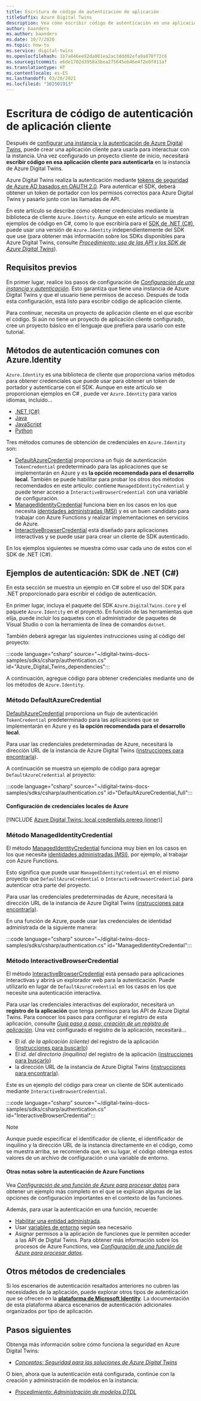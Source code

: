 ```yaml
---
title: Escritura de código de autenticación de aplicación
titleSuffix: Azure Digital Twins
description: Vea cómo escribir código de autenticación en una aplicación cliente
author: baanders
ms.author: baanders
ms.date: 10/7/2020
ms.topic: how-to
ms.service: digital-twins
ms.openlocfilehash: 1b7a846ee92da001ea2ac3ddd02efa9a870f72c6
ms.sourcegitcommit: e6de1702d3958a3bea275645eb46e4f2e0f011af
ms.translationtype: HT
ms.contentlocale: es-ES
ms.lasthandoff: 03/20/2021
ms.locfileid: "102501913"
---
```

# <a name="write-client-app-authentication-code"></a>Escritura de código de autenticación de aplicación cliente

Después de [configurar una instancia y la autenticación de Azure Digital Twins](how-to-set-up-instance-portal.md), puede crear una aplicación cliente para usarla para interactuar con la instancia. Una vez configurado un proyecto cliente de inicio, necesitará **escribir código en esa aplicación cliente para autenticarla** en la instancia de Azure Digital Twins.

Azure Digital Twins realiza la autenticación mediante [tokens de seguridad de Azure AD basados en OAUTH 2.0](../active-directory/develop/security-tokens.md#json-web-tokens-and-claims). Para autenticar el SDK, deberá obtener un token de portador con los permisos correctos para Azure Digital Twins y pasarlo junto con las llamadas de API. 

En este artículo se describe cómo obtener credenciales mediante la biblioteca de cliente `Azure.Identity`. Aunque en este artículo se muestran ejemplos de código en C#, como lo que escribiría para el [SDK de .NET (C#)](/dotnet/api/overview/azure/digitaltwins/client), puede usar una versión de `Azure.Identity` independientemente del SDK que use (para obtener más información sobre los SDKs disponibles para Azure Digital Twins, consulte [*Procedimiento: uso de las API y los SDK de Azure Digital Twins*](how-to-use-apis-sdks.md)).

## <a name="prerequisites"></a>Requisitos previos

En primer lugar, realice los pasos de configuración de [*Configuración de una instancia y autenticación*](how-to-set-up-instance-portal.md). Esto garantiza que tiene una instancia de Azure Digital Twins y que el usuario tiene permisos de acceso. Después de toda esta configuración, está listo para escribir código de aplicación cliente.

Para continuar, necesita un proyecto de aplicación cliente en el que escribir el código. Si aún no tiene un proyecto de aplicación cliente configurado, cree un proyecto básico en el lenguaje que prefiera para usarlo con este tutorial.

## <a name="common-authentication-methods-with-azureidentity"></a>Métodos de autenticación comunes con Azure.Identity

`Azure.Identity` es una biblioteca de cliente que proporciona varios métodos para obtener credenciales que puede usar para obtener un token de portador y autenticarse con el SDK. Aunque en este artículo se proporcionan ejemplos en C# , puede ver `Azure.Identity` para varios idiomas, incluido...

* [.NET (C#)](/dotnet/api/azure.identity)
* [Java](/java/api/overview/azure/identity-readme)
* [JavaScript](/javascript/api/overview/azure/identity-readme)
* [Python](/python/api/overview/azure/identity-readme)

Tres métodos comunes de obtención de credenciales en `Azure.Identity` son:

* [DefaultAzureCredential](/dotnet/api/azure.identity.defaultazurecredential) proporciona un flujo de autenticación `TokenCredential` predeterminado para las aplicaciones que se implementarán en Azure y es **la opción recomendada para el desarrollo local**. También se puede habilitar para probar los otros dos métodos recomendados en este artículo: contiene `ManagedIdentityCredential` y puede tener acceso a `InteractiveBrowserCredential` con una variable de configuración.
* [ManagedIdentityCredential](/dotnet/api/azure.identity.managedidentitycredential) funciona bien en los casos en los que necesita [identidades administradas (MSI)](../active-directory/managed-identities-azure-resources/overview.md) y es un buen candidato para trabajar con Azure Functions y realizar implementaciones en servicios de Azure.
* [InteractiveBrowserCredential](/dotnet/api/azure.identity.interactivebrowsercredential) está diseñado para aplicaciones interactivas y se puede usar para crear un cliente de SDK autenticado.

En los ejemplos siguientes se muestra cómo usar cada uno de estos con el SDK de .NET (C#).

## <a name="authentication-examples-net-c-sdk"></a>Ejemplos de autenticación: SDK de .NET (C#)

En esta sección se muestra un ejemplo en C# sobre el uso del SDK para .NET proporcionado para escribir el código de autenticación.

En primer lugar, incluya el paquete del SDK `Azure.DigitalTwins.Core` y el paquete `Azure.Identity` en el proyecto. En función de las herramientas que elija, puede incluir los paquetes con el administrador de paquetes de Visual Studio o con la herramienta de línea de comandos `dotnet`. 

También deberá agregar las siguientes instrucciones using al código del proyecto:

:::code language="csharp" source="~/digital-twins-docs-samples/sdks/csharp/authentication.cs" id="Azure_Digital_Twins_dependencies":::

A continuación, agregue código para obtener credenciales mediante uno de los métodos de `Azure.Identity`.

### <a name="defaultazurecredential-method"></a>Método DefaultAzureCredential

[DefaultAzureCredential](/dotnet/api/azure.identity.defaultazurecredential) proporciona un flujo de autenticación `TokenCredential` predeterminado para las aplicaciones que se implementarán en Azure y es **la opción recomendada para el desarrollo local**.

Para usar las credenciales predeterminadas de Azure, necesitará la dirección URL de la instancia de Azure Digital Twins ([instrucciones para encontrarla](how-to-set-up-instance-portal.md#verify-success-and-collect-important-values)).

A continuación se muestra un ejemplo de código para agregar `DefaultAzureCredential` al proyecto:

:::code language="csharp" source="~/digital-twins-docs-samples/sdks/csharp/authentication.cs" id="DefaultAzureCredential_full":::

#### <a name="set-up-local-azure-credentials"></a>Configuración de credenciales locales de Azure

[!INCLUDE [Azure Digital Twins: local credentials prereq (inner)](../../includes/digital-twins-local-credentials-inner.md)]

### <a name="managedidentitycredential-method"></a>Método ManagedIdentityCredential

El método [ManagedIdentityCredential](/dotnet/api/azure.identity.managedidentitycredential) funciona muy bien en los casos en los que necesita [identidades administradas (MSI)](../active-directory/managed-identities-azure-resources/overview.md), por ejemplo, al trabajar con Azure Functions.

Esto significa que puede usar `ManagedIdentityCredential` en el mismo proyecto que `DefaultAzureCredential` o `InteractiveBrowserCredential` para autenticar otra parte del proyecto.

Para usar las credenciales predeterminadas de Azure, necesitará la dirección URL de la instancia de Azure Digital Twins ([instrucciones para encontrarla](how-to-set-up-instance-portal.md#verify-success-and-collect-important-values)).

En una función de Azure, puede usar las credenciales de identidad administrada de la siguiente manera:

:::code language="csharp" source="~/digital-twins-docs-samples/sdks/csharp/authentication.cs" id="ManagedIdentityCredential":::

### <a name="interactivebrowsercredential-method"></a>Método InteractiveBrowserCredential

El método [InteractiveBrowserCredential](/dotnet/api/azure.identity.interactivebrowsercredential) está pensado para aplicaciones interactivas y abrirá un explorador web para la autenticación. Puede utilizarlo en lugar de `DefaultAzureCredential` en los casos en los que necesite una autenticación interactiva.

Para usar las credenciales interactivas del explorador, necesitará un **registro de la aplicación** que tenga permisos para las API de Azure Digital Twins. Para conocer los pasos para configurar el registro de esta aplicación, consulte [*Guía paso a paso: creación de un registro de aplicación*](how-to-create-app-registration.md). Una vez configurado el registro de la aplicación, necesitará...
* El *id. de la aplicación (cliente)* del registro de la aplicación ([instrucciones para buscarlo](how-to-create-app-registration.md#collect-client-id-and-tenant-id))
* El *id. del directorio (inquilino)* del registro de la aplicación ([instrucciones para buscarlo](how-to-create-app-registration.md#collect-client-id-and-tenant-id))
* la dirección URL de la instancia de Azure Digital Twins ([instrucciones para encontrarla](how-to-set-up-instance-portal.md#verify-success-and-collect-important-values)).

Este es un ejemplo del código para crear un cliente de SDK autenticado mediante `InteractiveBrowserCredential`.

:::code language="csharp" source="~/digital-twins-docs-samples/sdks/csharp/authentication.cs" id="InteractiveBrowserCredential":::

>[!NOTE]
> Aunque puede especificar el identificador de cliente, el identificador de inquilino y la dirección URL de la instancia directamente en el código, como se muestra arriba, se recomienda que, en su lugar, el código obtenga estos valores de un archivo de configuración o una variable de entorno.

#### <a name="other-notes-about-authenticating-azure-functions"></a>Otras notas sobre la autenticación de Azure Functions

Vea [*Configuración de una función de Azure para procesar datos*](how-to-create-azure-function.md) para obtener un ejemplo más completo en el que se explican algunas de las opciones de configuración importantes en el contexto de las funciones.

Además, para usar la autenticación en una función, recuerde:
* [Habilitar una entidad administrada](../app-service/overview-managed-identity.md?tabs=dotnet).
* Usar [variables de entorno](/sandbox/functions-recipes/environment-variables?tabs=csharp) según sea necesario
* Asignar permisos a la aplicación de funciones que le permiten acceder a las API de Digital Twins. Para obtener más información sobre los procesos de Azure Functions, vea [ *Configuración de una función de Azure para procesar datos*](how-to-create-azure-function.md).

## <a name="other-credential-methods"></a>Otros métodos de credenciales

Si los escenarios de autenticación resaltados anteriores no cubren las necesidades de la aplicación, puede explorar otros tipos de autenticación que se ofrecen en la [**plataforma de Microsoft Identity**](../active-directory/develop/v2-overview.md#getting-started). La documentación de esta plataforma abarca escenarios de autenticación adicionales organizados por tipo de aplicación.

## <a name="next-steps"></a>Pasos siguientes

Obtenga más información sobre cómo funciona la seguridad en Azure Digital Twins:
* [*Conceptos: Seguridad para las soluciones de Azure Digital Twins*](concepts-security.md)

O bien, ahora que la autenticación está configurada, continúe con la creación y administración de modelos en la instancia:
* [*Procedimiento: Administración de modelos DTDL*](how-to-manage-model.md)